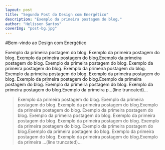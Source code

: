```yaml
---
layout: post
title: "Segundo Post do Design com Energético"
description: "Exemplo da primeira postagem do blog."
author: "Helisson Santos"
coverImg: "post-bg.jpg"
---
```



#Bem-vindo ao Design com Energético

Exemplo da primeira postagem do blog. Exemplo da primeira postagem do blog. Exemplo da primeira postagem do blog.Exemplo da primeira postagem do blog. Exemplo da primeira postagem do blog. Exemplo da primeira postagem do blog. Exemplo da primeira postagem do blog. Exemplo da primeira postagem do blog. Exemplo da primeira postagem do blog. Exemplo da primeira postagem do blog.Exemplo da primeira postagem do blog. Exemplo da primeira postagem do blog. Exemplo da primeira postagem do blog.Exemplo da primeira p...(line truncated)...


>Exemplo da primeira postagem do blog. Exemplo da primeira postagem do blog. Exemplo da primeira postagem do blog.Exemplo da primeira postagem do blog. Exemplo da primeira postagem do blog. Exemplo da primeira postagem do blog. Exemplo da primeira postagem do blog. Exemplo da primeira postagem do blog. Exemplo da primeira postagem do blog. Exemplo da primeira postagem do blog.Exemplo da primeira postagem do blog. Exemplo da primeira postagem do blog. Exemplo da primeira postagem do blog.Exemplo da primeira ...(line truncated)...